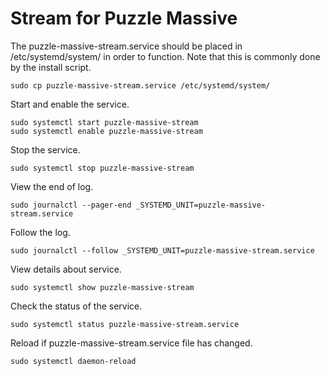 # Stream for Puzzle Massive

The puzzle-massive-stream.service should be placed in /etc/systemd/system/ in order to function. Note that this is commonly done by the install script.

```
sudo cp puzzle-massive-stream.service /etc/systemd/system/
```

Start and enable the service.

```
sudo systemctl start puzzle-massive-stream
sudo systemctl enable puzzle-massive-stream
```

Stop the service.

```
sudo systemctl stop puzzle-massive-stream
```

View the end of log.

```
sudo journalctl --pager-end _SYSTEMD_UNIT=puzzle-massive-stream.service
```

Follow the log.

```
sudo journalctl --follow _SYSTEMD_UNIT=puzzle-massive-stream.service
```

View details about service.

```
sudo systemctl show puzzle-massive-stream
```

Check the status of the service.

```
sudo systemctl status puzzle-massive-stream.service
```

Reload if puzzle-massive-stream.service file has changed.

```
sudo systemctl daemon-reload
```
